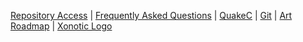   [Repository Access](Repository_Access)
| [Frequently Asked Questions](Faq)
| [QuakeC](QuakeC/Introduction_to_QuakeC) 
| [Git](Git)
| [Art Roadmap](Art_Roadmap)
| [Xonotic Logo](Planning/Logo/Logo)
